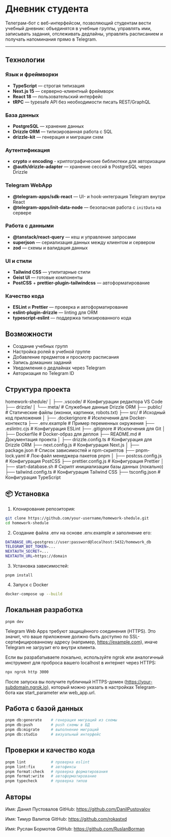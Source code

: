 #   Дневник студента

Телеграм-бот с веб-интерфейсом, позволяющий студентам вести учебный дневник: объединятся в учебные группы, управлять ими, записывать задания, отслеживать дедлайны, управлять расписанием и получать напоминания прямо в Telegram.

---

##  Технологии

### Язык и фреймворки
- **TypeScript** — строгая типизация
- **Next.js 15** — серверно-клиентный фреймворк
- **React 18** — пользовательский интерфейс
- **tRPC** — typesafe API без необходимости писать REST/GraphQL

### База данных
- **PostgreSQL** — хранение данных
- **Drizzle ORM** — типизированная работа с SQL
- **drizzle-kit** — генерация и миграции схем

### Аутентификация
- **crypto** и **encoding** - криптографические библиотеки для авторизации
- **@auth/drizzle-adapter** — хранение сессий в PostgreSQL через Drizzle

### Telegram WebApp
- **@telegram-apps/sdk-react** — UI- и hook-интеграция Telegram внутри React
- **@telegram-apps/init-data-node** — безопасная работа с `initData` на сервере

### Работа с данными
- **@tanstack/react-query** — кеш и управление запросами
- **superjson** — сериализация данных между клиентом и сервером
- **zod** — схемы и валидация данных

### UI и стили
- **Tailwind CSS** — утилитарные стили
- **Geist UI** — готовые компоненты
- **PostCSS** + **prettier-plugin-tailwindcss** — автоформатирование

### Качество кода
- **ESLint** и **Prettier** — проверка и автоформатирование
- **eslint-plugin-drizzle** — linting для ORM
- **typescript-eslint** — поддержка типизированного кода

##  Возможности

-   Создание учебных групп
-   Настройка ролей в учебной группе
-   Добавление предметов и просмотр расписания
-   Запись домашних заданий
-   Уведомления о дедлайнах через Telegram
-   Авторизация по Telegram ID

##  Структура проекта

homework-shedule/
│
├── .vscode/                  # Конфигурации редактора VS Code
├── drizzle/
│   └── meta/                 # Служебные данные Drizzle ORM
├── public/                   # Статические файлы (иконки, картинки, robots.txt)
├── src/                      # Исходный код приложения
│
├── .dockerignore             # Исключения для Docker-контекста
├── .env.example              # Пример переменных окружения
├── .eslintrc.cjs             # Конфигурация ESLint
├── .gitignore                # Исключения для Git
│
├── Dockerfile                # Docker-образ для деплоя
├── README.md                 # Документация проекта
│
├── drizzle.config.ts         # Конфигурация для Drizzle ORM
├── next.config.js            # Конфигурация Next.js
│
├── package.json              # Список зависимостей и npm-скриптов
├── pnpm-lock.yaml            # Лок-файл менеджера пакетов pnpm
│
├── postcss.config.js         # Конфигурация PostCSS
├── prettier.config.js        # Конфигурация Prettier
│
├── start-database.sh         # Скрипт инициализации базы данных (локально)
├── tailwind.config.ts        # Конфигурация Tailwind CSS
├── tsconfig.json             # Конфигурация TypeScript

## 📦 Установка

1.  Клонирование репозитория:

```bash
git clone https://github.com/your-username/homework-shedule.git
cd homework-shedule
```
2.  Создание файла .env на основе .env.example и заполнение его:

```bash
DATABASE_URL=postgres://user:password@localhost:5432/homework_db
TELEGRAM_BOT_TOKEN=...
NEXTAUTH_SECRET=...
NEXTAUTH_URL=https://domain
```

3.  Установка зависимостей:
```shell
pnpm install
```
4.  Запуск с Docker
```bash
docker-compose up --build
```

##  Локальная разработка
```shell
pnpm dev
```

Telegram Web Apps требуют защищённого соединения (HTTPS). Это значит, что ваше приложение должно быть доступно по SSL-сертифицированному адресу (например, https://example.com), иначе Telegram не загрузит его внутри клиента.

Если вы разрабатываете локально, используйте ngrok или аналогичный инструмент для проброса вашего localhost в интернет через HTTPS:

```bash
npx ngrok http 3000
```
После запуска вы получите публичный HTTPS-домен (https://your-subdomain.ngrok.io), который можно указать в настройках Telegram-бота как start_parameter или web_app.url.

##  Работа с базой данных

```bash
pnpm db:generate    # генерация миграций из схемы
pnpm db:push        # push схемы в БД
pnpm db:migrate     # выполнение миграций
pnpm db:studio      # визуальный интерфейс
```

##  Проверки и качество кода

```bash
pnpm lint           # проверка eslint
pnpm lint:fix       # автофиксы
pnpm format:check   # проверка форматирования
pnpm format:write   # автоформатирование
pnpm typecheck      # проверка типов
```

##  Авторы

Имя: Данил Пустовалов
GitHub: https://github.com/DanilPustovalov

Имя: Тимур Валитов
GitHub: https://github.com/rokastxd 

Имя: Руслан Бормотов
GitHub: https://github.com/RuslanBorman
